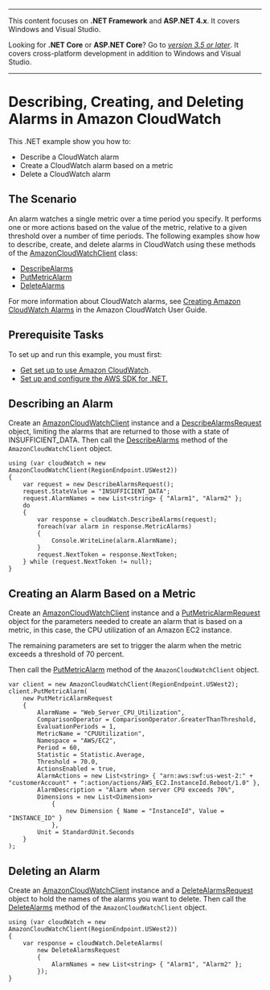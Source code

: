 --------

This content focuses on **\.NET Framework** and **ASP\.NET 4\.x**\. It covers Windows and Visual Studio\.

Looking for **\.NET Core** or **ASP\.NET Core**? Go to *[version 3\.5 or later](https://docs.aws.amazon.com/sdk-for-net/latest/developer-guide/welcome.html)*\. It covers cross\-platform development in addition to Windows and Visual Studio\.

--------

# Describing, Creating, and Deleting Alarms in Amazon CloudWatch<a name="cloudwatch-creating-alarms-examples"></a>

This \.NET example show you how to:
+ Describe a CloudWatch alarm
+ Create a CloudWatch alarm based on a metric
+ Delete a CloudWatch alarm

## The Scenario<a name="cloudwatch-creating-alarms-examples"></a>

An alarm watches a single metric over a time period you specify\. It performs one or more actions based on the value of the metric, relative to a given threshold over a number of time periods\. The following examples show how to describe, create, and delete alarms in CloudWatch using these methods of the [AmazonCloudWatchClient](https://docs.aws.amazon.com/sdkfornet/v3/apidocs/items/CloudWatch/TCloudWatchClient.html) class:
+  [DescribeAlarms](https://docs.aws.amazon.com/sdkfornet/v3/apidocs/items/CloudWatch/MCloudWatchDescribeAlarmsDescribeAlarmsRequest.html) 
+  [PutMetricAlarm](https://docs.aws.amazon.com/sdkfornet/v3/apidocs/items/CloudWatch/MCloudWatchPutMetricAlarmPutMetricAlarmRequest.html) 
+  [DeleteAlarms](https://docs.aws.amazon.com/sdkfornet/v3/apidocs/items/CloudWatch/MCloudWatchDeleteAlarmsDeleteAlarmsRequest.html) 

For more information about CloudWatch alarms, see [Creating Amazon CloudWatch Alarms](https://docs.aws.amazon.com/AmazonCloudWatch/latest/monitoring/AlarmThatSendsEmail.html) in the Amazon CloudWatch User Guide\.

## Prerequisite Tasks<a name="cloudwatch-describe-alarms-prerequisites"></a>

To set up and run this example, you must first:
+  [Get set up to use Amazon CloudWatch](https://docs.aws.amazon.com/AmazonCloudWatch/latest/monitoring/GettingSetup.html)\.
+ [Set up and configure the AWS SDK for \.NET\.](net-dg-setup.md)

## Describing an Alarm<a name="cloudwatch-example-describing-alarms"></a>

Create an [AmazonCloudWatchClient](https://docs.aws.amazon.com/sdkfornet/v3/apidocs/items/CloudWatch/TCloudWatchClient.html) instance and a [DescribeAlarmsRequest](https://docs.aws.amazon.com/sdkfornet/v3/apidocs/items/CloudWatch/TDescribeAlarmsRequest.html) object, limiting the alarms that are returned to those with a state of INSUFFICIENT\_DATA\. Then call the [DescribeAlarms](https://docs.aws.amazon.com/sdkfornet/v3/apidocs/items/CloudWatch/MCloudWatchDescribeAlarmsDescribeAlarmsRequest.html) method of the `AmazonCloudWatchClient` object\.

```
using (var cloudWatch = new AmazonCloudWatchClient(RegionEndpoint.USWest2))
{
    var request = new DescribeAlarmsRequest();
    request.StateValue = "INSUFFICIENT_DATA";
    request.AlarmNames = new List<string> { "Alarm1", "Alarm2" };
    do
    {
        var response = cloudWatch.DescribeAlarms(request);
        foreach(var alarm in response.MetricAlarms)
        {
            Console.WriteLine(alarm.AlarmName);
        }
        request.NextToken = response.NextToken;
    } while (request.NextToken != null);
}
```

## Creating an Alarm Based on a Metric<a name="cloudwatch-example-creating-alarms-metric"></a>

Create an [AmazonCloudWatchClient](https://docs.aws.amazon.com/sdkfornet/v3/apidocs/items/CloudWatch/TCloudWatchClient.html) instance and a [PutMetricAlarmRequest](https://docs.aws.amazon.com/sdkfornet/v3/apidocs/items/CloudWatch/TPutMetricAlarmRequest.html) object for the parameters needed to create an alarm that is based on a metric, in this case, the CPU utilization of an Amazon EC2 instance\.

The remaining parameters are set to trigger the alarm when the metric exceeds a threshold of 70 percent\.

Then call the [PutMetricAlarm](https://docs.aws.amazon.com/sdkfornet/v3/apidocs/items/CloudWatch/MCloudWatchPutMetricAlarmPutMetricAlarmRequest.html) method of the `AmazonCloudWatchClient` object\.

```
var client = new AmazonCloudWatchClient(RegionEndpoint.USWest2);
client.PutMetricAlarm(
    new PutMetricAlarmRequest
    {
        AlarmName = "Web_Server_CPU_Utilization",
        ComparisonOperator = ComparisonOperator.GreaterThanThreshold,
        EvaluationPeriods = 1,
        MetricName = "CPUUtilization",
        Namespace = "AWS/EC2",
        Period = 60,
        Statistic = Statistic.Average,
        Threshold = 70.0,
        ActionsEnabled = true,
        AlarmActions = new List<string> { "arn:aws:swf:us-west-2:" + "customerAccount" + ":action/actions/AWS_EC2.InstanceId.Reboot/1.0" },
        AlarmDescription = "Alarm when server CPU exceeds 70%",
        Dimensions = new List<Dimension>
            {
                new Dimension { Name = "InstanceId", Value = "INSTANCE_ID" }
            },
        Unit = StandardUnit.Seconds
    }
);
```

## Deleting an Alarm<a name="cloudwatch-example-deleting-alarms"></a>

Create an [AmazonCloudWatchClient](https://docs.aws.amazon.com/sdkfornet/v3/apidocs/items/CloudWatch/TCloudWatchClient.html) instance and a [DeleteAlarmsRequest](https://docs.aws.amazon.com/sdkfornet/v3/apidocs/items/CloudWatch/TDeleteAlarmsRequest.html) object to hold the names of the alarms you want to delete\. Then call the [DeleteAlarms](https://docs.aws.amazon.com/sdkfornet/v3/apidocs/items/CloudWatch/MCloudWatchDeleteAlarmsDeleteAlarmsRequest.html) method of the `AmazonCloudWatchClient` object\.

```
using (var cloudWatch = new AmazonCloudWatchClient(RegionEndpoint.USWest2))
{
    var response = cloudWatch.DeleteAlarms(
        new DeleteAlarmsRequest
        {
            AlarmNames = new List<string> { "Alarm1", "Alarm2" };
        });
}
```